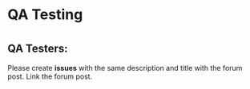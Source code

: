 # QA Testing
#

## QA Testers: 
Please create **issues** with the same description and title with the forum post. Link the forum post.
